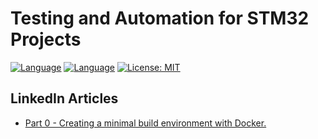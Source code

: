 # Testing and Automation for STM32 Projects

[![Language](https://img.shields.io/badge/Made%20with-C-blue.svg)](https://shields.io/)
[![Language](https://img.shields.io/badge/Made%20with-C++-blue.svg)](https://shields.io/)
[![License: MIT](https://img.shields.io/badge/License-MIT-blue.svg)](https://opensource.org/licenses/MIT)


## LinkedIn Articles

- [Part 0 - Creating a minimal build environment with Docker.](https://www.linkedin.com/pulse/part-0-creating-minimal-build-environment-docker-dias-m-sc--pg72e)